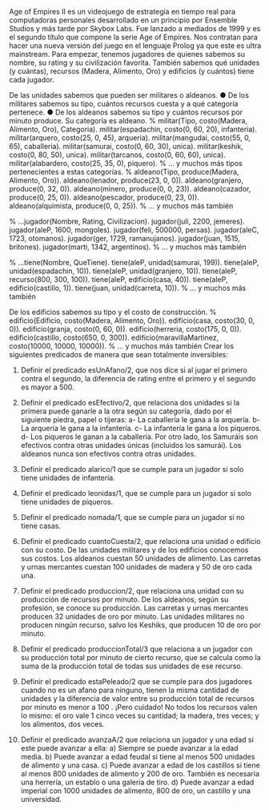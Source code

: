 Age of Empires II es un videojuego de estrategia en tiempo real para computadoras personales desarrollado en un principio por Ensemble Studios y más tarde por Skybox Labs. Fue lanzado a mediados de 1999 y es el segundo título que compone la serie Age of Empires.
Nos contratan para hacer una nueva versión del juego en el lenguaje Prolog ya que este es ultra mainstream.
Para empezar, tenemos jugadores de quienes sabemos su nombre, su rating y su civilización favorita. También sabemos qué unidades (y cuántas), recursos (Madera, Alimento, Oro) y edificios (y cuántos) tiene cada jugador.

De las unidades sabemos que pueden ser militares o aldeanos.
● De los militares sabemos su tipo, cuántos recursos cuesta y a qué categoría pertenece.
● De los aldeanos sabemos su tipo y cuántos recursos por minuto produce. Su categoría es aldeano.
% militar(Tipo, costo(Madera, Alimento, Oro), Categoria).
militar(espadachin, costo(0, 60, 20), infanteria).
militar(arquero, costo(25, 0, 45), arqueria).
militar(mangudai, costo(55, 0, 65), caballeria).
militar(samurai, costo(0, 60, 30), unica).
militar(keshik, costo(0, 80, 50), unica).
militar(tarcanos, costo(0, 60, 60), unica).
militar(alabardero, costo(25, 35, 0), piquero).
% ... y muchos más tipos pertenecientes a estas categorías.
% aldeano(Tipo, produce(Madera, Alimento, Oro)).
aldeano(lenador, produce(23, 0, 0)).
aldeano(granjero, produce(0, 32, 0)).
aldeano(minero, produce(0, 0, 23)).
aldeano(cazador, produce(0, 25, 0)).
aldeano(pescador, produce(0, 23, 0)).
aldeano(alquimista, produce(0, 0, 25)).
% ... y muchos más también

% ...jugador(Nombre, Rating, Civilizacion).
jugador(juli, 2200, jemeres).
jugador(aleP, 1600, mongoles).
jugador(feli, 500000, persas).
jugador(aleC, 1723, otomanos).
jugador(ger, 1729, ramanujanos).
jugador(juan, 1515, britones).
jugador(marti, 1342, argentinos).
% ... y muchos más también

% ...tiene(Nombre, QueTiene).
tiene(aleP, unidad(samurai, 199)).
tiene(aleP, unidad(espadachin, 10)).
tiene(aleP, unidad(granjero, 10)).
tiene(aleP, recurso(800, 300, 100)).
tiene(aleP, edificio(casa, 40)).
tiene(aleP, edificio(castillo, 1)).
tiene(juan, unidad(carreta, 10)).
% ... y muchos más también

De los edificios sabemos su tipo y el costo de construcción.
% edificio(Edificio, costo(Madera, Alimento, Oro)).
edificio(casa, costo(30, 0, 0)).
edificio(granja, costo(0, 60, 0)).
edificio(herreria, costo(175, 0, 0)).
edificio(castillo, costo(650, 0, 300)).
edificio(maravillaMartinez, costo(10000, 10000, 10000)).
% ... y muchos más también
Crear los siguientes predicados de manera que sean totalmente inversibles:
1) Definir el predicado esUnAfano/2, que nos dice si al jugar el primero contra el segundo, la diferencia de
rating entre el primero y el segundo es mayor a 500.
2) Definir el predicado esEfectivo/2, que relaciona dos unidades si la primera puede ganarle a la otra según
su categoría, dado por el siguiente piedra, papel o tijeras:
a- La caballería le gana a la arquería.
b- La arquería le gana a la infantería.
c- La infantería le gana a los piqueros.
d- Los piqueros le ganan a la caballería.
Por otro lado, los Samuráis son efectivos contra otras unidades únicas (incluidos los samurái).
Los aldeanos nunca son efectivos contra otras unidades.

3) Definir el predicado alarico/1 que se cumple para un jugador si solo tiene unidades de infantería.
4) Definir el predicado leonidas/1, que se cumple para un jugador si solo tiene unidades de piqueros.
5) Definir el predicado nomada/1, que se cumple para un jugador si no tiene casas.
6) Definir el predicado cuantoCuesta/2, que relaciona una unidad o edificio con su costo. De las unidades
militares y de los edificios conocemos sus costos. Los aldeanos cuestan 50 unidades de alimento. Las
carretas y urnas mercantes cuestan 100 unidades de madera y 50 de oro cada una.
7) Definir el predicado produccion/2, que relaciona una unidad con su producción de recursos por minuto.
De los aldeanos, según su profesión, se conoce su producción. Las carretas y urnas mercantes producen
32 unidades de oro por minuto. Las unidades militares no producen ningún recurso, salvo los Keshiks, que
producen 10 de oro por minuto.
8) Definir el predicado produccionTotal/3 que relaciona a un jugador con su producción total por minuto de
cierto recurso, que se calcula como la suma de la producción total de todas sus unidades de ese recurso.
9) Definir el predicado estaPeleado/2 que se cumple para dos jugadores cuando no es un afano para
ninguno, tienen la misma cantidad de unidades y la diferencia de valor entre su producción total de
recursos por minuto es menor a 100 . ¡Pero cuidado! No todos los recursos valen lo mismo: el oro vale 1
cinco veces su cantidad; la madera, tres veces; y los alimentos, dos veces.
10) Definir el predicado avanzaA/2 que relaciona un jugador y una edad si este puede avanzar a ella:
a) Siempre se puede avanzar a la edad media.
b) Puede avanzar a edad feudal si tiene al menos 500 unidades de alimento y una casa.
c) Puede avanzar a edad de los castillos si tiene al menos 800 unidades de alimento y 200 de oro.
También es necesaria una herrería, un establo o una galería de tiro.
d) Puede avanzar a edad imperial con 1000 unidades de alimento, 800 de oro, un castillo y una universidad. 
